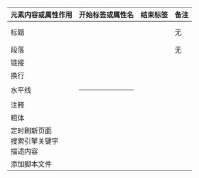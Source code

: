 | 元素内容或属性作用                         | 开始标签或属性名 | 结束标签            | 备注 |
| ------------------------------------------ | ---------------- | ------------------- | ---- |
| 标题                                       | <h1>             | </h1>               | 无   |
| 段落                                       | <p>              | </p>                | 无   |
| 链接                                       | <a href = "">    | </a>                |      |
| 换行                                       | <br>             |                     |      |
| 水平线                                     | <hr>             |                     |      |
| 注释                                       | <!--  -->        |                     |      |
| 粗体                                       | <b>              |                     |      |
| 定时刷新页面<br>搜索引擎关键字<br>描述内容 | <meta>           |                     |      |
| 添加脚本文件                               | <script>         |                     |      |
| 定义样式表文件                             | <style>          |                     |      |
| 资源引用                                   | <link>           |                     |      |
| 可替换文本                                 | alt              |                     |      |
| 表格                                       | <table>          |                     |      |
| 表格排列                                   | <tr>、<td>       | </tr>、</td>        |      |
| 表头                                       | <th>             | </th>               |      |
| 无序列表、有序列表                         | <ul>、<ol>、<li> | </ul>、</ol>、</li> |      |
| 块（盒子）                                 | <div>            | </div>              |      |
| 内联元素                                   | <span>           |                     |      |
| 数学单位                                   | <sup>            | </sup>              |      |






